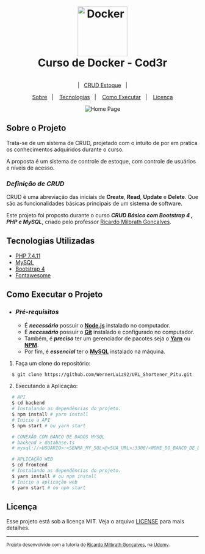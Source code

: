 <h1 align="center">
    <img alt="Docker" src=src="assets/docker-logo.png" height="130px" />
    <br>Curso de Docker - Cod3r<br/>
</h1>

<p align="center">
    <img src="" />
</p>

<p align="center">
    &nbsp;&nbsp;&nbsp;|&nbsp;&nbsp;&nbsp;<a href="https://projetos-werner.000webhostapp.com/">CRUD Estoque</a>&nbsp;&nbsp;&nbsp;|&nbsp;&nbsp;&nbsp;
</p>

<p align="center">
    <a href="#bookmark-sobre-o-projeto">Sobre</a>&nbsp;&nbsp;&nbsp;|&nbsp;&nbsp;&nbsp;
    <a href="#rocket-tecnologias-utilizadas">Tecnologias</a>&nbsp;&nbsp;&nbsp;|&nbsp;&nbsp;&nbsp;
    <a href="#boom-como-executar">Como Executar</a>&nbsp;&nbsp;&nbsp;|&nbsp;&nbsp;&nbsp;
    <a href="#memo-licença">Licença</a>
</p>

<p align="center">
    <img alt="Home Page" src=".github/HomePage_Screen.png" />
<p>

## Sobre o Projeto

Trata-se de um sistema de CRUD, projetado com o intuíto de por em pratica os conhecimentos adquiridos durante o curso.

A proposta é um sistema de controle de estoque, com controle de usuários e níveis de acesso.

### _Definição de CRUD_

CRUD é uma abreviação das iniciais de **Create**, **Read**, **Update** e **Delete**. Que são as funcionalidades básicas principais de um sistema de software.

Este projeto foi proposto durante o curso _**CRUD Básico com Bootstrap 4 , PHP e MySQL**_, criado pelo professor [Ricardo Milbrath Gonçalves](https://www.udemy.com/course/curso-basico-de-bootstrap-4-php-e-mysql-gratis/).

## Tecnologias Utilizadas

- [PHP 7.4.11](https://www.php.net/)
- [MySQL](https://www.mysql.com/)
- [Bootstrap 4](https://getbootstrap.com/)
- [Fontawesome](https://fontawesome.com/)

## Como Executar o Projeto

- ### _Pré-requisitos_

  - É _**necessário**_ possuir o **[Node.js](https://nodejs.org/en/)** instalado no computador.
  - É _**necessário**_ possuir o **[Git](https://git-scm.com/)** instalado e configurado no computador.
  - Também, é _**preciso**_ ter um gerenciador de pacotes seja o **[Yarn](https://yarnpkg.com/)** ou **[NPM](https://www.npmjs.com/)**.
  - Por fim, é _**essencial**_ ter o **[MySQL](https://www.mysql.com/)** instalado na máquina.

1. Faça um clone do repositório:

```sh
  $ git clone https://github.com/WernerLuiz92/URL_Shortener_Pitu.git
```

2. Executando a Aplicação:

```sh
  # API
  $ cd backend
  # Instalando as dependências do projeto.
  $ npm install # yarn install
  # Inicie a API
  $ npm start # ou yarn start

  # CONEXÃO COM BANCO DE DADOS MYSQL
  # backend > database.ts
  # mysql://<USUARIO>:<SENHA_MY_SQL>@<SUA_URL>:3306/<NOME_DO_BANCO_DE_DADOS>

  # APLICAÇÃO WEB
  $ cd frontend
  # Instalando as dependências do projeto.
  $ yarn install # ou npm install
  # Inicie a aplicação web
  $ yarn start # ou npm start
```

## Licença

Esse projeto está sob a licença MIT. Veja o arquivo [LICENSE](LICENSE) para mais detalhes.<br />

---

<sup>Projeto desenvolvido com a tutoria de [Ricardo Milbrath Gonçalves](https://ricardomilbrath.com.br/), na [Udemy](https://www.udemy.com/user/ricardomilbrathgonalves/).</sup>
